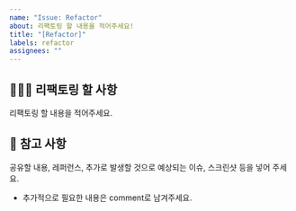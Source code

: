 ```yaml
---
name: "Issue: Refactor"
about: 리팩토링 할 내용을 적어주세요!
title: "[Refactor]"
labels: refactor
assignees: ""
---
```


## 🙋🏻‍♂️ 리팩토링 할 사항

리팩토링 할 내용을 적어주세요.

## 📖 참고 사항

공유할 내용, 레퍼런스, 추가로 발생할 것으로 예상되는 이슈, 스크린샷 등을 넣어 주세요.

- 추가적으로 필요한 내용은 comment로 남겨주세요.
